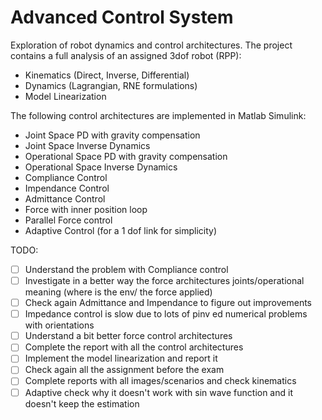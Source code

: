 # Advanced Control System

Exploration of robot dynamics and control architectures. The project contains a full analysis of an assigned 3dof robot (RPP):

- Kinematics (Direct, Inverse, Differential)
- Dynamics (Lagrangian, RNE formulations)
- Model Linearization

The following control architectures are implemented in Matlab Simulink:

- Joint Space PD with gravity compensation
- Joint Space Inverse Dynamics
- Operational Space PD with gravity compensation
- Operational Space Inverse Dynamics
- Compliance Control
- Impendance Control
- Admittance Control
- Force with inner position loop
- Parallel Force control
- Adaptive Control (for a 1 dof link for simplicity)

TODO:

- [ ] Understand the problem with Compliance control
- [ ] Investigate in a better way the force architectures joints/operational meaning (where is the env/ the force applied)
- [ ] Check again Admittance and Impendance to figure out improvements
- [ ] Impedance control is slow due to lots of pinv ed numerical problems with orientations
- [ ] Understand a bit better force control architectures
- [ ] Complete the report with all the control architectures
- [ ] Implement the model linearization and report it
- [ ] Check again all the assignment before the exam
- [ ] Complete reports with all images/scenarios and check kinematics
- [ ] Adaptive check why it doesn't work with sin wave function and it doesn't keep the estimation